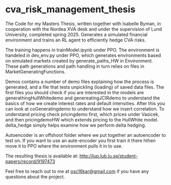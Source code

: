 # cva_risk_management_thesis
The Code for my Masters Thesis, written together with Isabelle Byman, in cooperation with the Nordea XVA desk and under the supervision of Lund University, completed spring 2025. Generates a simulated financial environment and trains an RL agent to efficiently hedge CVA risks.

The training happens in trainModel.ipynb under PPO. 
The environment is handeled in dev_env.py under PPO, which generates environments based on simulated markets created by generate_paths_HW in Environment.
These path generations and path handling in turn relies on files in MarketGeneratingFunctions.

Demos contains a number of demo files explaining how the process is generated, and a file that tests unpickling (loading) of saved data files. The first files you should check if you are interested in the models are generathingHullWhitedemo and genereatingJCIRdemo to understand the basics of how we create interest rates and default intensities. After this you can look at coGeneratingdemo to understand how we insert correlation. To understand pricing check pricingdemo first, which prices under Vasicek, and then pricingdemoHW which extends pricing to the HullWhite model. delta_hedge simply helps examine how we perform delta hedging.

Autoencoder is an offshoot folder where we put together an autoencoder to test on. If you want to use an aute-encoder you first train it there hthen move it to PPO where the environment pulls it in to use.

The resulting thesis is available at:  http://lup.lub.lu.se/student-papers/record/9197473

Feel free to reach out to me at osc16kar@gmail.com if you have any questions about the project.
